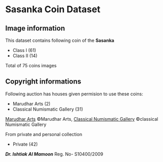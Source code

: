 <!-- @format -->

# Sasanka Coin Dataset

## Image information

This dataset contains following coin of the **Sasanka**
  - Class I (61)
  - Class II (14)

Total of 75 coins images

## Copyright informations
Following auction has houses given permision to use these coins:
  - Marudhar Arts (2)
  - Classical Numismatic Gallery (31)

[Marudhar Arts](https://marudhararts.com/)  ©Marudhar Arts, [Classical Numismatic Gallery](https://www.classicalnumismaticgallery.com/) ©classical Numismatic Gallery
    
From private and personal collection
  - Private (42)

***Dr. Ishtiak Al Mamoon*** Reg. No- S10400/2009


